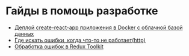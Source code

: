# Гайды в помощь разработке

- [Деплой create-react-app приложения в Docker с облачной базой данных](/.deploy-docker-render.md)
- [Где искать ошибки, когда что-то не работает(http)](/.deploy-docker-render.md)
- [Обработка ошибок в Redux Toolkit](./rtk-errors.md)
